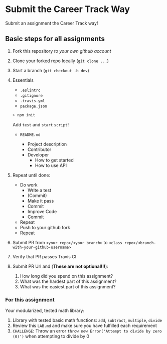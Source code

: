 Submit the Career Track Way
===

Submit an assignment the Career Track way!

## Basic steps for all assignments

1. Fork this repository _to your own github account_
1. Clone your forked repo locally (`git clone ...`)
1. Start a branch (`git checkout -b dev`)
1. Essentials
    * `.eslintrc`
    * `.gitignore`
    * `.travis.yml`
    * `package.json`
    
    ```sh
    > npm init
    ```
    
    Add `test` and `start` `script`!
    
    * `README.md`
    
        * Project description
        * Contributor
        * Developer
            * How to get started
            * How to use API
    
1. Repeat until done:
    * Do work
         * Write a test
         * (Commit)
         * Make it pass
         * Commit
         * Improve Code
         * Commit
    * Repeat
    * Push to your github fork
    * Repeat
    
1. Submit PR from `<your repo>/<your branch>` to `<class repo>/<branch-with-your-github-username>`
1. Verify that PR passes Travis CI
1. Submit PR Url and (**These are not optional!!!**):
    1. How long did you spend on this assignment?
    2. What was the hardest part of this assignment?
    2. What was the easiest part of this assignment?

### For this assignment

Your modularized, tested math library:

1. Library with tested basic math functions: `add`, `subtract`, `multiple`, `divide`
1. Review this `LAB.md` and make sure you have fulfilled each requirement
1. `CHALLENGE`: Throw an error `throw new Error('Attempt to divide by zero (0)')` when attempting to divide by 0
